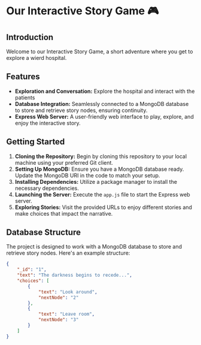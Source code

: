 # Our Interactive Story Game 🎮

## Introduction
Welcome to our Interactive Story Game, a short adventure where you get to explore a wierd hospital.

## Features
- **Exploration and Conversation:** Explore the hospital and interact with the patients
- **Database Integration:** Seamlessly connected to a MongoDB database to store and retrieve story nodes, ensuring continuity.
- **Express Web Server:** A user-friendly web interface to play, explore, and enjoy the interactive story.

## Getting Started
1. **Cloning the Repository:** Begin by cloning this repository to your local machine using your preferred Git client.
2. **Setting Up MongoDB:** Ensure you have a MongoDB database ready. Update the MongoDB URI in the code to match your setup.
3. **Installing Dependencies:** Utilize a package manager to install the necessary dependencies.
4. **Launching the Server:** Execute the `app.js` file to start the Express web server.
5. **Exploring Stories:** Visit the provided URLs to enjoy different stories and make choices that impact the narrative.

## Database Structure
The project is designed to work with a MongoDB database to store and retrieve story nodes. Here's an example structure:

```json
{
    "_id": "1",
    "text": "The darkness begins to recede...",
    "choices": [
        {
            "text": "Look around",
            "nextNode": "2"
        },
        {
            "text": "Leave room",
            "nextNode": "3"
        }
    ]
}
